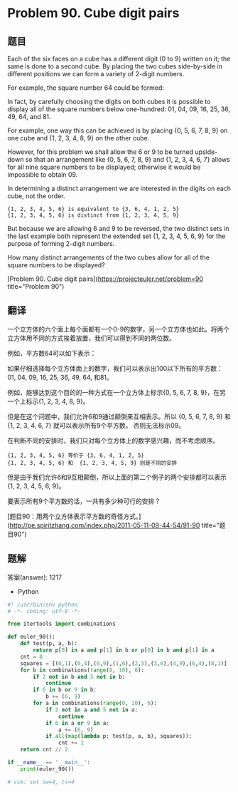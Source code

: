Problem 90. Cube digit pairs
========================================

## 题目

Each of the six faces on a cube has a different digit (0 to 9) written on it; the same is done to a second
cube. By placing the two cubes side-by-side in different positions we can form a variety of 2-digit numbers.

For example, the square number 64 could be formed:

In fact, by carefully choosing the digits on both cubes it is possible to display all of the square numbers
below one-hundred: 01, 04, 09, 16, 25, 36, 49, 64, and 81.

For example, one way this can be achieved is by placing {0, 5, 6, 7, 8, 9} on one cube and {1, 2, 3, 4, 8, 9}
on the other cube.

However, for this problem we shall allow the 6 or 9 to be turned upside-down so that an arrangement like
{0, 5, 6, 7, 8, 9} and {1, 2, 3, 4, 6, 7} allows for all nine square numbers to be displayed; otherwise it
would be impossible to obtain 09.

In determining a distinct arrangement we are interested in the digits on each cube, not the order.

    {1, 2, 3, 4, 5, 6} is equivalent to {3, 6, 4, 1, 2, 5}
    {1, 2, 3, 4, 5, 6} is distinct from {1, 2, 3, 4, 5, 9}

But because we are allowing 6 and 9 to be reversed, the two distinct sets in the last example both represent
the extended set {1, 2, 3, 4, 5, 6, 9} for the purpose of forming 2-digit numbers.

How many distinct arrangements of the two cubes allow for all of the square numbers to be displayed?

[Problem 90. Cube digit pairs](https://projecteuler.net/problem=90 title="Problem 90")

## 翻译

一个立方体的六个面上每个面都有一个0-9的数字，另一个立方体也如此。将两个立方体用不同的方式挨着放置，我们可以得到不同的两位数。

例如，平方数64可以如下表示：

如果仔细选择每个立方体面上的数字，我们可以表示出100以下所有的平方数： 01, 04, 09, 16, 25, 36, 49, 64, 和81。

例如，能够达到这个目的的一种方式在一个立方体上标示{0, 5, 6, 7, 8, 9}，在另一个上标示{1, 2, 3, 4, 8, 9}。

但是在这个问题中，我们允许6和9通过颠倒来互相表示。所以 {0, 5, 6, 7, 8, 9} 和{1, 2, 3, 4, 6, 7} 就可以表示所有9个平方数，
否则无法标示09。

在判断不同的安排时，我们只对每个立方体上的数字感兴趣，而不考虑顺序。

    {1, 2, 3, 4, 5, 6} 等价于 {3, 6, 4, 1, 2, 5}
    {1, 2, 3, 4, 5, 6} 和  {1, 2, 3, 4, 5, 9} 则是不同的安排

但是由于我们允许6和9互相颠倒，所以上面的第二个例子的两个安排都可以表示{1, 2, 3, 4, 5, 6, 9}。

要表示所有9个平方数的话，一共有多少种可行的安排？

[题目90：用两个立方体表示平方数的奇怪方式。](http://pe.spiritzhang.com/index.php/2011-05-11-09-44-54/91-90 title="题目90")

## 题解

答案(answer): 1217

+ Python

~~~python
#! /usr/bin/env python
# -*- coding: utf-8 -*-

from itertools import combinations

def euler_90():
    def test(p, a, b):
        return p[0] in a and p[1] in b or p[0] in b and p[1] in a
    cnt = 0
    squares = [(0,1),(0,4),(0,9),(1,6),(2,5),(3,6),(4,9),(6,4),(8,1)]
    for b in combinations(range(0, 10), 6):
        if 2 not in b and 5 not in b:
            continue
        if 6 in b or 9 in b:
            b += (6, 9)
        for a in combinations(range(0, 10), 6):
            if 2 not in a and 5 not in a:
                continue
            if 6 in a or 9 in a:
                a += (6, 9)
            if all(map(lambda p: test(p, a, b), squares)):
                cnt += 1
    return cnt // 2

if __name__ == '__main__':
    print(euler_90())

# vim: set sw=4, ts=4
~~~
